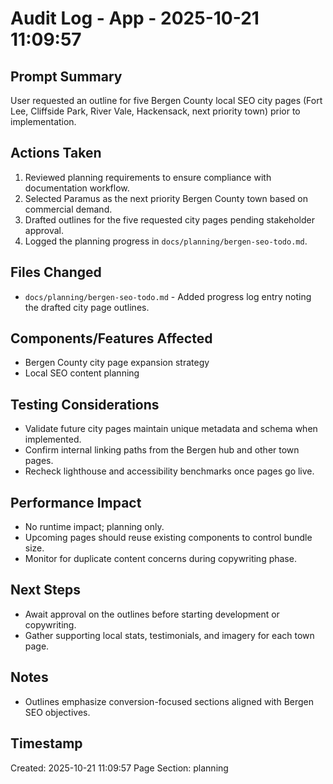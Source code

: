 # Audit Log - App - 2025-10-21 11:09:57

## Prompt Summary

User requested an outline for five Bergen County local SEO city pages (Fort Lee, Cliffside Park, River Vale, Hackensack, next priority town) prior to implementation.

## Actions Taken

1. Reviewed planning requirements to ensure compliance with documentation workflow.
2. Selected Paramus as the next priority Bergen County town based on commercial demand.
3. Drafted outlines for the five requested city pages pending stakeholder approval.
4. Logged the planning progress in `docs/planning/bergen-seo-todo.md`.

## Files Changed

- `docs/planning/bergen-seo-todo.md` - Added progress log entry noting the drafted city page outlines.

## Components/Features Affected

- Bergen County city page expansion strategy
- Local SEO content planning

## Testing Considerations

- Validate future city pages maintain unique metadata and schema when implemented.
- Confirm internal linking paths from the Bergen hub and other town pages.
- Recheck lighthouse and accessibility benchmarks once pages go live.

## Performance Impact

- No runtime impact; planning only.
- Upcoming pages should reuse existing components to control bundle size.
- Monitor for duplicate content concerns during copywriting phase.

## Next Steps

- Await approval on the outlines before starting development or copywriting.
- Gather supporting local stats, testimonials, and imagery for each town page.

## Notes

- Outlines emphasize conversion-focused sections aligned with Bergen SEO objectives.

## Timestamp

Created: 2025-10-21 11:09:57
Page Section: planning
